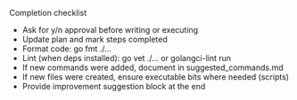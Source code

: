 Completion checklist
- Ask for y/n approval before writing or executing
- Update plan and mark steps completed
- Format code: go fmt ./...
- Lint (when deps installed): go vet ./... or golangci-lint run
- If new commands were added, document in suggested_commands.md
- If new files were created, ensure executable bits where needed (scripts)
- Provide improvement suggestion block at the end